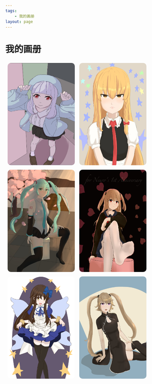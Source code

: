 ```yaml
---
tags:
    - 我的画册
layout: page
---
```

# 我的画册
<div class='imgContainer'>
<img class="albumImg" src="/我的画册/assets/images/LowQualityIsTheFeature.jpg" alt="LowQualityIsTheFeature.jpg">
<img class="albumImg" src="/我的画册/assets/images/Marisa.jpg" alt="Marisa.jpg">
<img class="albumImg" src="/我的画册/assets/images/Miku3.jpg" alt="Miku3.jpg">
<img class="albumImg" src="/我的画册/assets/images/Neuro2.jpg" alt="Neuro2.jpg">
<img class="albumImg" src="/我的画册/assets/altImg/Star-Color.png" alt="Star-Color.png">
<img class="albumImg" src="/我的画册/assets/altImg/Urotsuki2.jpg" alt="Urotsuki2.jpg">

</div>

<style>

  .imgContainer {
    display: flex;
    flex-wrap: wrap;
    justify-content: flex-start;
  }  
  .albumImg {
    display: flex;
    flex-wrap: wrap;
    margin: 7px;
    border-radius: 10px;
    height: 320px;
    width: 210px;

  }
</style>
